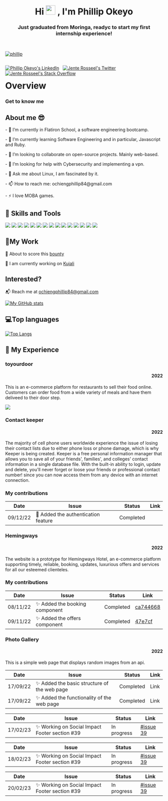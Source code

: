 <!-- 
  Welcome to iTalanta Open Source!
  This repository will act as your home repo for the iTalanta/Moringa open source intern/externship.

  Please fork and update this portfolio page to fit your profile.
-->

<!-- 
  -- SECTION: INTRODUCTION
  -- 
  -->

<h1 align="center">Hi <img src="https://raw.githubusercontent.com/MartinHeinz/MartinHeinz/master/wave.gif" width="30px"> , I'm Phillip Okeyo</h1>
<!-- TODO: Replace with your intro text -->
<!-- Example: Just graduated from Moringa, readyc  to start my first internship experience! -->
<h3 align="center">Just graduated from Moringa, readyc  to start my first internship experience!</h3>

<br/>

<p align="left"> <a href="https://github.com/pronepoet/github-profile-trophy"><img src="https://github-profile-trophy.vercel.app/?username=pronepoet" alt="phillip" /></a> </p>

<!-- SOCIALS. TODO: SWAP OUT YOUR URL AND NAME. -->
<p align="left" style="float: left;"> 
  <!-- LinkedIn -->
  <a href="https://www.linkedin.com/in/phillip-ochieng-062922114/" target="blank"><img src="https://img.shields.io/badge/LinkedIn-0077B5?style=for-the-badge&logo=linkedin&logoColor=white" alt="Phillip Okeyo's LinkedIn" /></a> 
  <span>&nbsp;</span>
  <!-- Twitter -->
  <a href="https://twitter.com/Ochieng5Phillip" target="blank"><img src="https://img.shields.io/badge/Twitter-1DA1F2?style=for-the-badge&logo=twitter&logoColor=white" alt="Jente Rosseel's Twitter" /></a> 
  <span>&nbsp;</span>
  <!-- Stack overflow -->
  <a href="https://stackoverflow.com/users/12325267/phillip" target="blank"><img src="https://img.shields.io/badge/stack%20overflow-FE7A16?logo=stack-overflow&logoColor=white&style=for-the-badge" alt="Jente Rosseel's Stack Overflow" /></a> 

  <!-- Other badges -->
  <!-- 
  <a href="https://stackoverflow.com/users/jente-rosseel" target="blank"><img src="https://img.shields.io/badge/stack%20overflow-FE7A16?logo=stack-overflow&logoColor=white&style=for-the-badge" alt="Jente Rosseel's Stack Overflow" /></a>  -->
</p>

<br/>


<!-- 
  -- SECTION: OVERVIEW
  -- 
  -->

<h1>Overview</h1>

### Get to know me

<h2>About me 😎</h2>
<p>- 🔭 I’m currently in Flatiron School, a software engineering bootcamp.</p>
<p>- 🌱 I’m currently learning Software Engineering and in particular, Javascript and Ruby.</p>
<p>- 👯 I’m looking to collaborate on open-source projects. Mainly web-based.</p>
<p>- 🤔 I’m looking for help with Cybersecurity and implementing a vpn.</p>
<p>- 💬 Ask me about Linux, I am fascinated by it.</p>
<p>- 📫 How to reach me: ochiengphillip84@gmail.com</p>
<p>- ⚡ I love MOBA games.</p>

<h2> 💼 Skills and Tools</h2>

<p>
<!--   these are the icons -->
<a href="https://developer.mozilla.org/en-US/docs/Web/Javascript" target="_blank"><img src="https://img.icons8.com/color/48/000000/javascript.png"></a>
<a href="https://www.w3/org.html" target="_blank"><img src="https://img.icons8.com/color/48/000000/html-5.png"></a>
<a href="https://www.w3schools.com/css/" target="_blank"><img src="https://img.icons8.com/color/48/000000/css3.png"></a>
<a href="https://getbootstrap.com" target="_blank"><img src="https://img.icons8.com/color/48/000000/bootstrap.png"></a>
<a href="https://www.typescriptlang.org/" target="_blank"><img src="https://img.icons8.com/color/48/000000/typescript.png"></a>
<a href="https://ubuntu.com/" target="_blank"><img src="https://img.icons8.com/color/48/000000/ubuntu"></a>
<a href="https://git-scm.com/" target="_blank"><img src="https://img.icons8.com/color/48/000000/git.png"></a>
<a href="https://www.npmjs.com" target="_blank"><img src="https://img.icons8.com/color/48/000000/npm"></a>
<a href="https://git-scm.com/" target="_blank"><img src="https://img.icons8.com/color/48/000000/console.png"></a>
<a href="https://figma.com/" target="_blank"><img src="https://img.icons8.com/color/48/000000/figma.png"></a>
<a href="https://github.com/" target="_blank"><img src="https://img.icons8.com/color/48/000000/github.png"></a>
<a href="https://www.ruby-lang.org/" target="_blank"><img src="https://img.icons8.com/color/1x/ruby-programming-language.png"></a>
<a href="https://reactjs.org/" target="_blank"><img src="https://img.icons8.com/office/1x/react.png"></a>
<a href="https://www.w3schools.com/sql/" target="_blank"><img src="https://img.icons8.com/external-soft-fill-juicy-fish/1x/external-sql-coding-and-development-soft-fill-soft-fill-juicy-fish.png"></a>
 <a href="https://angular.io/" target="_blank"><img src="https://img.icons8.com/color/1x/angularjs.png"></a>
 

</p>

## 📝My Work
<p>🤝 About to score this <a href="https://github.com/pronepoet/kujali">bounty</a> </p>
<p>🔭 I am currently working on <a href="https://github.com/pronepoet/kujali">Kujali</a></p>


## Interested?
📬 Reach me at [ochiengphillip84@gmail.com](ochiengphillip84@gmail.com)



[![My GitHub stats](https://github-readme-stats.vercel.app/api?username=pronepoet&count_private=true&show_icons=true&theme=moltack)](https://github.com/anuraghazra/github-readme-stats)

 ## 💻Top languages
<!-- top languages -->
[![Top Langs](https://github-readme-stats.vercel.app/api/top-langs/?username=pronepoet&theme=moltack)](https://github.com/anuraghazra/github-readme-stats)


<h2>📌 My Experience</h2>

<!-- hapa ni place ya readme cards -->
<h3>toyourdoor</h3>
<h4  style="text-align: right">2022</h4>
<p>This is an e-commerce platform for restaurants to sell their food online. Customers can order food from a wide variety of meals and have them deliveed to their door step.</p>
<a href="https://github.com/chelahcynthia/to-your-door">
  <img align="center" src="https://github-readme-stats.vercel.app/api/pin/?username=chelahcynthia&repo=to-your-door&theme=moltack" />
</a>

<h3>Contact keeper</h3>
<h4  style="text-align: right">2022</h4>
<p>The majority of cell phone users worldwide experience the issue of losing their contact lists due to either phone loss or phone damage, which is why Keeper is being created. Keeper is a free personal information manager that allows you to save all of your friends', families', and colleges' contact information in a single database file. With the built-in ability to login, update and delete, you'll never forget or loose your friends or professional contact number! since you can now access them from any device with an internet connection.</p>
<h3> My contributions </h3>

| Date     	| Issue 	| Status 	| Link 	|
|----------	|-------	|--------	|------	|
| 09/12/22 	| 🏇 Added the authentication feature| Completed |



<h3>Hemingways</h3>
<h4  style="text-align: right">2022</h4>
<p>The website is a prototype for Hemingways Hotel, an e-commerce platform supporting timely, reliable, booking, updates, luxurious offers and services for all our esteemed clienteles.</p>
<h3> My contributions </h3>

| Date     	| Issue 	| Status 	| Link 	|
|----------	|-------	|--------	|------	|
| 08/11/22 	| ✨ Added the booking component| Completed | [ca744668](https://github.com/rickymurithi/hemingways-f/commit/ca7446887efe4fd8dc9a876d4ad199b1814494f1) |
| 09/11/22 	| ✨ Added the offers component| Completed | [47e7cf](https://github.com/rickymurithi/hemingwaysf/commit/47e7fcfb00965ad869768b65d89f806ac2c59531) |


<h3>Photo Gallery</h3>
<h4  style="text-align: right">2022</h4>
<p>This is a simple web page that displays random images from an api.</p>

| Date     	| Issue 	| Status 	| Link 	|
|----------	|-------	|--------	|------	|
| 17/09/22 	| ✨ Added the basic structure of the web page | Completed | Link |
| 17/09/22 	| ✨ Added the functionality of the web page| Completed | Link |


| Date     	| Issue 	| Status 	| Link 	|
|----------	|-------	|--------	|------	|
| 17/02/23 	| ✨ Working on Social Impact Footer section #39 | In progress | [#issue 39](https://github.com/italanta/elewa-group/issues/39) |


| Date     	| Issue 	| Status 	| Link 	|
|----------	|-------	|--------	|------	|
| 18/02/23 	| ✨ Working on Social Impact Footer section #39 | In progress | [#issue 39](https://github.com/italanta/elewa-group/issues/39) |

| Date     	| Issue 	| Status 	| Link 	|
|----------	|-------	|--------	|------	|
| 20/02/23 	| ✨ Working on Social Impact Footer section #39 | In progress | [#issue 39](https://github.com/italanta/elewa-group/issues/39) |

